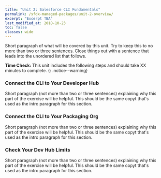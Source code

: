```yaml
---
title: "Unit 2: Salesforce CLI Fundamentals"
permalink: /sfdx-managed-packages/unit-2-overview/
excerpt: "Excerpt TBA"
last_modified_at: 2018-10-23
toc: false
classes: wide
---
```


Short paragraph of what will be covered by this unit.  Try to keep this to no more than two or three sentences. Close things out with a sentence that leads into the unordered list that follows.

**Time Check:** This unit includes the following steps and should take XX minutes to complete.
{: .notice--warning}

### Connect the CLI to Your Developer Hub
Short paragraph (not more than two or three sentences) explaining why this part of the exercise will be helpful.  This should be the same copyt that's used as the intro paragraph for this section.

### Connect the CLI to Your Packaging Org
Short paragraph (not more than two or three sentences) explaining why this part of the exercise will be helpful.  This should be the same copyt that's used as the intro paragraph for this section.

### Check Your Dev Hub Limits
Short paragraph (not more than two or three sentences) explaining why this part of the exercise will be helpful.  This should be the same copyt that's used as the intro paragraph for this section.